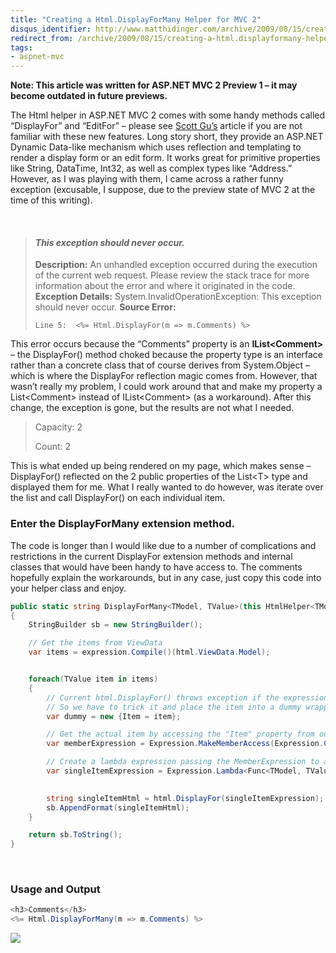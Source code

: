 ```yaml
---
title: "Creating a Html.DisplayForMany Helper for MVC 2"
disqus_identifier: http://www.matthidinger.com/archive/2009/08/15/creating-a-html.displayformany-helper-for-mvc-2.aspx
redirect_from: /archive/2009/08/15/creating-a-html.displayformany-helper-for-mvc-2.aspx/
tags: 
- aspnet-mvc
---
```

**Note: This article was written for ASP.NET MVC 2 Preview 1 – it may become outdated in future previews.**

The Html helper in ASP.NET MVC 2 comes with some handy methods called “DisplayFor” and “EditFor” – please see [Scott Gu’s](http://weblogs.asp.net/scottgu/archive/2009/07/31/asp-net-mvc-v2-preview-1-released.aspx) article if you are not familiar with these new features. Long story short, they provide an ASP.NET Dynamic Data-like mechanism which uses reflection and templating to render a display form or an edit form. It works great for primitive properties like String, DataTime, Int32, as well as complex types like “Address.” However, as I was playing with them, I came across a rather funny exception (excusable, I suppose, due to the preview state of MVC 2 at the time of this writing).

 

> #### *This exception should never occur.*
>
> **Description:** An unhandled exception occurred during the execution of the current web request. Please review the stack trace for more information about the error and where it originated in the code.
> **Exception Details:** System.InvalidOperationException: This exception should never occur.
> **Source Error:**
>
>     Line 5:  <%= Html.DisplayFor(m => m.Comments) %>

This error occurs because the “Comments” property is an **IList&lt;Comment&gt;** – the DisplayFor() method choked because the property type is an interface rather than a concrete class that of course derives from System.Object – which is where the DisplayFor reflection magic comes from. However, that wasn’t really my problem, I could work around that and make my property a List&lt;Comment&gt; instead of IList&lt;Comment&gt; (as a workaround). After this change, the exception is gone, but the results are not what I needed.

> Capacity: 2
>
> Count: 2

This is what ended up being rendered on my page, which makes sense – DisplayFor() reflected on the 2 public properties of the List&lt;T&gt; type and displayed them for me. What I really wanted to do however, was iterate over the list and call DisplayFor() on each individual item.

### Enter the DisplayForMany extension method.

The code is longer than I would like due to a number of complications and restrictions in the current DisplayFor extension methods and internal classes that would have been handy to have access to. The comments hopefully explain the workarounds, but in any case, just copy this code into your helper class and enjoy.

```csharp
public static string DisplayForMany<TModel, TValue>(this HtmlHelper<TModel> html, Expression<Func<TModel, IEnumerable<TValue>>> expression) where TModel : class
{
    StringBuilder sb = new StringBuilder();

    // Get the items from ViewData
    var items = expression.Compile()(html.ViewData.Model);


    foreach(TValue item in items)
    {
        // Current html.DisplayFor() throws exception if the expression is anything that isn't a "MemberAccessExpression"
        // So we have to trick it and place the item into a dummy wrapper and access the item through a Property
        var dummy = new {Item = item};

        // Get the actual item by accessing the "Item" property from our dummy class
        var memberExpression = Expression.MakeMemberAccess(Expression.Constant(dummy), dummy.GetType().GetProperty("Item"));

        // Create a lambda expression passing the MemberExpression to access the "Item" property and the expression params
        var singleItemExpression = Expression.Lambda<Func<TModel, TValue>>(memberExpression,
                                                                           expression.Parameters);

        string singleItemHtml = html.DisplayFor(singleItemExpression);
        sb.AppendFormat(singleItemHtml);    
    }

    return sb.ToString();
}
```

 

### Usage and Output

```csharp
<h3>Comments</h3>
<%= Html.DisplayForMany(m => m.Comments) %>
```

![](http://www.matthidinger.com/contentimages/CreatingaHtm.DisplayForManyHelperforMVC2_1164D/image_thumb.png)


 

